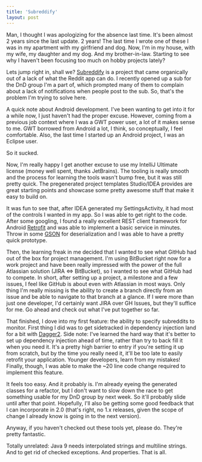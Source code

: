 ```yaml
---
title: 'Subreddify'
layout: post
---
```


Man, I thought I was apologizing for the absence last time. It's been almost 2 years since the last update. 2 years! The last time I wrote one of these I was in my apartment with my girlfriend and dog. Now, I'm in my house, with my wife, my daughter and my dog. And my brother-in-law. Starting to see why I haven't been focusing too much on hobby projects lately?

Lets jump right in, shall we? [Subreddify](https://github.com/syntactec/subreddify-android) is a project that came organically out of a lack of what the Reddit app can do. I recently opened up a sub for the DnD group I'm a part of, which prompted many of them to complain about a lack of notifications when people post to the sub. So, that's the problem I'm trying to solve here.

A quick note about Android development. I've been wanting to get into it for a while now, I just haven't had the proper excuse. However, coming from a previous job context where I was a GWT power user, a lot of it makes sense to me. GWT borrowed from Android a lot, I think, so conceptually, I feel comfortable. Also, the last time I started up an Android project, I was an Eclipse user.

So it sucked.

Now, I'm really happy I get another excuse to use my IntelliJ Ultimate license (money well spent, thanks JetBrains). The tooling is really smooth and the process for learning the tools wasn't bump free, but it was still pretty quick. The pregenerated project templates Studio/IDEA provides are great starting points and showcase some pretty awesome stuff that make it easy to build on.

It was fun to see that, after IDEA generated my SettingsActivity, it had most of the controls I wanted in my app. So I was able to get right to the code. After some googling, I found a really excellent REST client framework for Android [Retrofit](http://square.github.io/retrofit/) and was able to implement a basic service in minutes. Throw in some [GSON](https://github.com/google/gson) for deserialization and I was able to have a pretty quick prototype.

Then, the learning freak in me decided that I wanted to see what GitHub had out of the box for project management. I'm using BitBucket right now for a work project and have been really impressed with the power of the full Atlassian solution (JIRA <=> BitBucket), so I wanted to see what GitHub had to compete. In short, after setting up a project, a milestone and a few issues, I feel like GitHub is about even with Atlassian in most ways. Only thing I'm really missing is the ability to create a branch directly from an issue and be able to navigate to that branch at a glance. If I were more than just one developer, I'd certainly want JIRA over GH Issues, but they'll suffice for me. Go ahead and check out what I've put together so far.

That finished, I dove into my first feature: the ability to specify subreddits to monitor. First thing I did was to get sidetracked in dependency injection land for a bit with [Dagger2](https://google.github.io/dagger/). Side note: I've learned the hard way that it's better to set up dependency injection ahead of time, rather than try to back fill it when you need it. It's a pretty high barrier to entry if you're setting it up from scratch, but by the time you really need it, it'll be too late to easily retrofit your application. Younger developers, learn from my mistakes! Finally, though, I was able to make the ~20 line code change required to implement this feature.

It feels too easy. And it probably is. I'm already eyeing the generated classes for a refactor, but I don't want to slow down the race to get something usable for my DnD group by next week. So it'll probably slide until after that point. Hopefully, I'll also be getting some good feedback that I can incorporate in 2.0 (that's right, no 1.x releases, given the scope of change I already know is going in to the next version).

Anyway, if you haven't checked out these tools yet, please do. They're pretty fantastic.

Totally unrelated: Java 9 needs interpolated strings and multiline strings. And to get rid of checked exceptions. And properties. That is all.